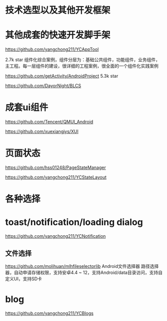 # 技术选型以及其他开发框架



# 其他成套的快速开发脚手架

https://github.com/yangchong211/YCAppTool 

2.7k star  组件化综合案例，组件分层为：基础公共组件，功能组件，业务组件，主工程。每一层组件的建设，很详细的工程案例，很全面的一个组件化实践案例

https://github.com/getActivity/AndroidProject  5.3k star



https://github.com/DayorNight/BLCS



# 成套ui组件

https://github.com/Tencent/QMUI_Android

https://github.com/xuexiangjys/XUI



# 页面状态

https://github.com/hss01248/PageStateManager

https://github.com/yangchong211/YCStateLayout



# 各种选择



# toast/notification/loading dialog

https://github.com/yangchong211/YCNotification



## 文件选择

https://github.com/molihuan/mlhfileselectorlib  Android文件选择器 路径选择器，自动申请存储权限，支持安卓4.4 ~ 12，支持Android/data目录访问，支持自定义UI，支持SD卡



# blog

https://github.com/yangchong211/YCBlogs